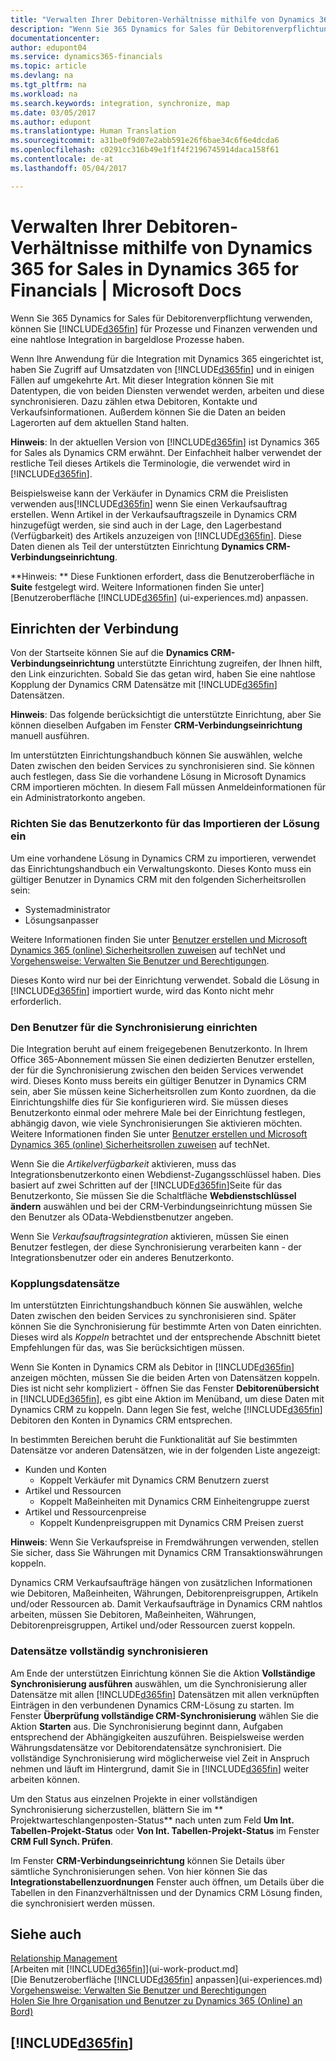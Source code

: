 ```yaml
---
title: "Verwalten Ihrer Debitoren-Verhältnisse mithilfe von Dynamics 365 for Sales in Dynamics 365 für Financials | Microsoft Docs"
description: "Wenn Sie 365 Dynamics for Sales für Debitorenverpflichtung verwenden, können Sie Dynamics 365 for Financials für Prozesse und Finanzen verwenden und eine nahtlose Integration in bargeldlose Prozesse haben."
documentationcenter: 
author: edupont04
ms.service: dynamics365-financials
ms.topic: article
ms.devlang: na
ms.tgt_pltfrm: na
ms.workload: na
ms.search.keywords: integration, synchronize, map
ms.date: 03/05/2017
ms.author: edupont
ms.translationtype: Human Translation
ms.sourcegitcommit: a31be0f9d07e2abb591e26f6bae34c6f6e4dcda6
ms.openlocfilehash: c0291cc316b49e1f1f4f2196745914daca158f61
ms.contentlocale: de-at
ms.lasthandoff: 05/04/2017

---
```

# <a name="managing-your-customer-relationships-using-dynamics-365-for-sales-from-inside-dynamics-365-for-financials"></a>Verwalten Ihrer Debitoren-Verhältnisse mithilfe von Dynamics 365 for Sales in Dynamics 365 for Financials | Microsoft Docs
Wenn Sie 365 Dynamics for Sales für Debitorenverpflichtung verwenden, können Sie [!INCLUDE[d365fin](includes/d365fin_md.md)] für Prozesse und Finanzen verwenden und eine nahtlose Integration in bargeldlose Prozesse haben.

Wenn Ihre Anwendung für die Integration mit Dynamics 365 eingerichtet ist, haben Sie Zugriff auf Umsatzdaten von [!INCLUDE[d365fin](includes/d365fin_md.md)] und in einigen Fällen auf umgekehrte Art. Mit dieser Integration können Sie mit Datentypen, die von beiden Diensten verwendet werden, arbeiten und diese synchronisieren. Dazu zählen etwa Debitoren, Kontakte und Verkaufsinformationen. Außerdem können Sie die Daten an beiden Lagerorten auf dem aktuellen Stand halten.  

**Hinweis**: In der aktuellen Version von [!INCLUDE[d365fin](includes/d365fin_md.md)] ist Dynamics 365 for Sales als Dynamics CRM erwähnt. Der Einfachheit halber verwendet der restliche Teil dieses Artikels die Terminologie, die verwendet wird in [!INCLUDE[d365fin](includes/d365fin_md.md)].  

Beispielsweise kann der Verkäufer in Dynamics CRM die Preislisten verwenden aus[!INCLUDE[d365fin](includes/d365fin_md.md)] wenn Sie einen Verkaufsauftrag erstellen. Wenn Artikel in der Verkaufsauftragszeile in Dynamics CRM hinzugefügt werden, sie sind auch in der Lage, den Lagerbestand (Verfügbarkeit) des Artikels anzuzeigen von [!INCLUDE[d365fin](includes/d365fin_md.md)]. Diese Daten dienen als Teil der unterstützten Einrichtung **Dynamics CRM-Verbindungseinrichtung**.  

**Hinweis: ** Diese Funktionen erfordert, dass die Benutzeroberfläche in **Suite** festgelegt wird. Weitere Informationen finden Sie unter] [Benutzeroberfläche [!INCLUDE[d365fin](includes/d365fin_md.md)] (ui-experiences.md) anpassen.  

## <a name="setting-up-the-connection"></a>Einrichten der Verbindung
Von der Startseite können Sie auf die **Dynamics CRM-Verbindungseinrichtung** unterstützte Einrichtung zugreifen, der Ihnen hilft, den Link einzurichten. Sobald Sie das getan wird, haben Sie eine nahtlose Kopplung der Dynamics CRM Datensätze mit [!INCLUDE[d365fin](includes/d365fin_md.md)] Datensätzen.  

**Hinweis**: Das folgende berücksichtigt die unterstützte Einrichtung, aber Sie können dieselben Aufgaben im Fenster **CRM-Verbindungseinrichtung** manuell ausführen.

Im unterstützten Einrichtungshandbuch können Sie auswählen, welche Daten zwischen den beiden Services zu synchronisieren sind. Sie können auch festlegen, dass Sie die vorhandene Lösung in Microsoft Dynamics CRM importieren möchten. In diesem Fall müssen Anmeldeinformationen für ein Administratorkonto angeben.

### <a name="setting-up-the-user-account-for-importing-the-solution"></a>Richten Sie das Benutzerkonto für das Importieren der Lösung ein
Um eine vorhandene Lösung in Dynamics CRM zu importieren, verwendet das Einrichtungshandbuch ein Verwaltungskonto. Dieses Konto muss ein gültiger Benutzer in Dynamics CRM mit den folgenden Sicherheitsrollen sein:

* Systemadministrator  
* Lösungsanpasser  

Weitere Informationen finden Sie unter [ Benutzer erstellen und Microsoft Dynamics 365 (online) Sicherheitsrollen zuweisen](https://technet.microsoft.com/library/jj191623.aspx) auf techNet und [Vorgehensweise: Verwalten Sie Benutzer und Berechtigungen](ui-how-users-permissions.md).  

Dieses Konto wird nur bei der Einrichtung verwendet. Sobald die Lösung in [!INCLUDE[d365fin](includes/d365fin_md.md)] importiert wurde, wird das Konto nicht mehr erforderlich.

### <a name="setting-up-the-user-account-for-synchronization"></a>Den Benutzer für die Synchronisierung einrichten
Die Integration beruht auf einem freigegebenen Benutzerkonto. In Ihrem Office 365-Abonnement müssen Sie einen dedizierten Benutzer erstellen, der für die Synchronisierung zwischen den beiden Services verwendet wird. Dieses Konto muss bereits ein gültiger Benutzer in Dynamics CRM sein, aber Sie müssen keine Sicherheitsrollen zum Konto zuordnen, da die Einrichtungshilfe dies für Sie konfigurieren wird. Sie müssen dieses Benutzerkonto einmal oder mehrere Male bei der Einrichtung festlegen, abhängig davon, wie viele Synchronisierungen Sie aktivieren möchten. Weitere Informationen finden Sie unter [Benutzer erstellen und Microsoft Dynamics 365 (online) Sicherheitsrollen zuweisen](https://technet.microsoft.com/library/jj191623.aspx) auf techNet.

Wenn Sie die *Artikelverfügbarkeit* aktivieren, muss das Integrationsbenutzerkonto einen Webdienst-Zugangsschlüssel haben. Dies basiert auf zwei Schritten auf der [!INCLUDE[d365fin](includes/d365fin_md.md)]Seite für das Benutzerkonto, Sie müssen Sie die Schaltfläche **Webdienstschlüssel ändern** auswählen und bei der CRM-Verbindungseinrichtung müssen Sie den Benutzer als OData-Webdienstbenutzer angeben.

Wenn Sie *Verkaufsauftragsintegration* aktivieren, müssen Sie einen Benutzer festlegen, der diese Synchronisierung verarbeiten kann - der Integrationsbenutzer oder ein anderes Benutzerkonto.

### <a name="coupling-records"></a>Kopplungsdatensätze
Im unterstützten Einrichtungshandbuch können Sie auswählen, welche Daten zwischen den beiden Services zu synchronisieren sind. Später können Sie die Synchronisierung für bestimmte Arten von Daten einrichten. Dieses wird als *Koppeln* betrachtet und der entsprechende Abschnitt bietet Empfehlungen für das, was Sie berücksichtigen müssen.

Wenn Sie Konten in Dynamics CRM als Debitor in [!INCLUDE[d365fin](includes/d365fin_md.md)] anzeigen möchten, müssen Sie die beiden Arten von Datensätzen koppeln. Dies ist nicht sehr kompliziert - öffnen Sie das Fenster **Debitorenübersicht** in [!INCLUDE[d365fin](includes/d365fin_md.md)], es gibt eine Aktion im Menüband, um diese Daten mit Dynamics CRM zu koppeln. Dann legen Sie fest, welche [!INCLUDE[d365fin](includes/d365fin_md.md)] Debitoren den Konten in Dynamics CRM entsprechen.

In bestimmten Bereichen beruht die Funktionalität auf Sie bestimmten Datensätze vor anderen Datensätzen, wie in der folgenden Liste angezeigt:

* Kunden und Konten  
  * Koppelt Verkäufer mit Dynamics CRM Benutzern zuerst  
* Artikel und Ressourcen  
  * Koppelt Maßeinheiten mit Dynamics CRM Einheitengruppe zuerst  
* Artikel und Ressourcenpreise  
  * Koppelt Kundenpreisgruppen mit Dynamics CRM Preisen zuerst  

**Hinweis**: Wenn Sie Verkaufspreise in Fremdwährungen verwenden, stellen Sie sicher, dass Sie Währungen mit Dynamics CRM Transaktionswährungen koppeln.

Dynamics CRM Verkaufsaufträge hängen von zusätzlichen Informationen wie Debitoren, Maßeinheiten, Währungen, Debitorenpreisgruppen, Artikeln und/oder Ressourcen ab. Damit Verkaufsaufträge in Dynamics CRM nahtlos arbeiten, müssen Sie Debitoren, Maßeinheiten, Währungen, Debitorenpreisgruppen, Artikel und/oder Ressourcen zuerst koppeln.

### <a name="synchronizing-records-fully"></a>Datensätze vollständig synchronisieren
Am Ende der unterstützen Einrichtung können Sie die Aktion **Vollständige Synchronisierung ausführen** auswählen, um die Synchronisierung aller Datensätze mit allen [!INCLUDE[d365fin](includes/d365fin_md.md)] Datensätzen mit allen verknüpften Einträgen in den verbundenen Dynamics CRM-Lösung zu starten. Im Fenster **Überprüfung vollständige CRM-Synchronisierung** wählen Sie die Aktion **Starten** aus. Die Synchronisierung beginnt dann, Aufgaben entsprechend der Abhängigkeiten auszuführen. Beispielsweise werden Währungsdatensätze vor Debitorendatensätze synchronisiert. Die vollständige Synchronisierung wird möglicherweise viel Zeit in Anspruch nehmen und läuft im Hintergrund, damit Sie in [!INCLUDE[d365fin](includes/d365fin_md.md)] weiter arbeiten können.

Um den Status aus einzelnen Projekte in einer vollständigen Synchronisierung sicherzustellen, blättern Sie im ** Projektwarteschlangenposten-Status** nach unten zum Feld **Um Int. Tabellen-Projekt-Status** oder **Von Int. Tabellen-Projekt-Status** im Fenster **CRM Full Synch. Prüfen**.

Im Fenster **CRM-Verbindungseinrichtung** können Sie Details über sämtliche Synchronisierungen sehen. Von hier können Sie das **Integrationstabellenzuordnungen** Fenster auch öffnen, um Details über die Tabellen in den Finanzverhältnissen und der Dynamics CRM Lösung finden, die synchronisiert werden müssen.

## <a name="see-also"></a>Siehe auch
[Relationship Management](marketing-relationship-management.md)  
[Arbeiten mit [!INCLUDE[d365fin](includes/d365fin_md.md)]](ui-work-product.md]  
[Die Benutzeroberfläche [!INCLUDE[d365fin](includes/d365fin_md.md)] anpassen](ui-experiences.md)  
[Vorgehensweise: Verwalten Sie Benutzer und Berechtigungen](ui-how-users-permissions.md)    
[Holen Sie Ihre Organisation und Benutzer zu Dynamics 365 (Online) an Bord)](https://www.microsoft.com/en-US/Dynamics/crm-customer-center/onboard-your-organization-and-users-to-dynamics-365-online.aspx)  

## [!INCLUDE[d365fin](includes/free_trial_md.md)]
